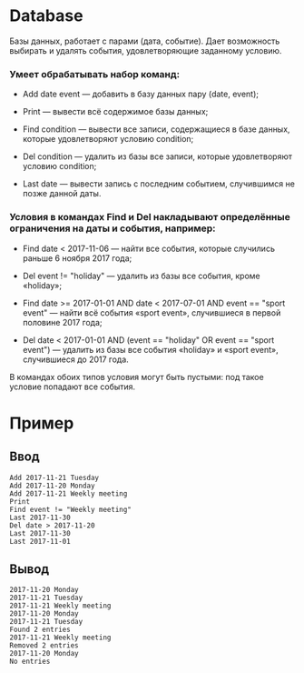 # Database

Базы данных, работает с парами (дата, событие). Дает возможность выбирать и удалять события, удовлетворяющие заданному условию.

### Умеет обрабатывать набор команд:

  - Add date event — добавить в базу данных пару (date, event);

  - Print — вывести всё содержимое базы данных;

  - Find condition — вывести все записи, содержащиеся в базе данных, которые удовлетворяют условию condition;

  - Del condition — удалить из базы все записи, которые удовлетворяют условию condition;

  - Last date — вывести запись с последним событием, случившимся не позже данной даты.

### Условия в командах Find и Del накладывают определённые ограничения на даты и события, например:

  - Find date < 2017-11-06 — найти все события, которые случились раньше 6 ноября 2017 года;

  - Del event != "holiday" — удалить из базы все события, кроме «holiday»;

  - Find date >= 2017-01-01 AND date < 2017-07-01 AND event == "sport event" — найти всё события «sport event», случившиеся в первой половине 2017 года;

  - Del date < 2017-01-01 AND (event == "holiday" OR event == "sport event") — удалить из базы все события «holiday» и «sport event», случившиеся до 2017 года.

В командах обоих типов условия могут быть пустыми: под такое условие попадают все события.

# Пример

## Ввод

    Add 2017-11-21 Tuesday
    Add 2017-11-20 Monday
    Add 2017-11-21 Weekly meeting
    Print
    Find event != "Weekly meeting"
    Last 2017-11-30
    Del date > 2017-11-20
    Last 2017-11-30
    Last 2017-11-01
    
## Вывод

    2017-11-20 Monday
    2017-11-21 Tuesday
    2017-11-21 Weekly meeting
    2017-11-20 Monday
    2017-11-21 Tuesday
    Found 2 entries
    2017-11-21 Weekly meeting
    Removed 2 entries
    2017-11-20 Monday
    No entries
